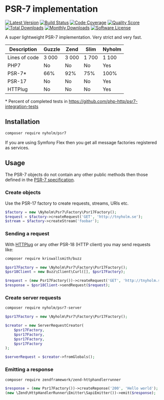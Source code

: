 # PSR-7 implementation

[![Latest Version](https://img.shields.io/github/release/Nyholm/psr7.svg?style=flat-square)](https://github.com/Nyholm/psr7/releases)
[![Build Status](https://img.shields.io/travis/Nyholm/psr7/master.svg?style=flat-square)](https://travis-ci.org/Nyholm/psr7)
[![Code Coverage](https://img.shields.io/scrutinizer/coverage/g/Nyholm/psr7.svg?style=flat-square)](https://scrutinizer-ci.com/g/Nyholm/psr7)
[![Quality Score](https://img.shields.io/scrutinizer/g/Nyholm/psr7.svg?style=flat-square)](https://scrutinizer-ci.com/g/Nyholm/psr7)
[![Total Downloads](https://poser.pugx.org/nyholm/psr7/downloads)](https://packagist.org/packages/nyholm/psr7)
[![Monthly Downloads](https://poser.pugx.org/nyholm/psr7/d/monthly.png)](https://packagist.org/packages/nyholm/psr7)
[![Software License](https://img.shields.io/badge/license-MIT-brightgreen.svg?style=flat-square)](LICENSE)


A super lightweight PSR-7 implementation. Very strict and very fast.

| Description | Guzzle | Zend | Slim | Nyholm |
| ---- | ------ | ---- | ---- | ------ |
| Lines of code | 3 000 | 3 000 | 1 700 | 1 100 |
| PHP7 | No | No | No | Yes |
| PSR-7* | 66% | 92% | 75% | 100% |
| PSR-17 | No | No | No | Yes |
| HTTPlug | No | No | No | Yes |

\* Percent of completed tests in https://github.com/php-http/psr7-integration-tests

## Installation

```bash
composer require nyholm/psr7
```

If you are using Symfony Flex then you get all message factories registered as services. 

## Usage

The PSR-7 objects do not contain any other public methods then those defined in
the [PSR-7 specification](https://www.php-fig.org/psr/psr-7/). 

### Create objects

Use the PSR-17 factory to create requests, streams, URIs etc.  

```php
$factory = new \Nyholm\Psr7\Factory\Psr17Factory();
$request = $factory->createRequest('GET', 'http://tnyholm.se');
$stream = $factory->createStream('foobar');
```

### Sending a request

With [HTTPlug](http://httplug.io/) or any other PSR-18 (HTTP client) you may send requests like: 

```bash
composer require kriswallsmith/buzz
```

```php
$psr17Factory = new \Nyholm\Psr7\Factory\Psr17Factory();
$psr18Client = new Buzz\Client\Curl([], $psr17Factory);

$request = (new Psr17Factory())->createRequest('GET', 'http://tnyholm.se');
$response = $psr18Client->sendRequest($request);
```

### Create server requests

```bash
composer require nyholm/psr7-server
```

```php
$psr17Factory = new \Nyholm\Psr7\Factory\Psr17Factory();

$creator = new ServerRequestCreator(
    $psr17Factory,
    $psr17Factory,
    $psr17Factory,
    $psr17Factory
);

$serverRequest = $creator->fromGlobals();
```

### Emitting a response

```bash
composer require zendframework/zend-httphandlerrunner
```

```php
$response = (new Psr17Factory())->createReponse('200', 'Hello world');
(new \Zend\HttpHandlerRunner\Emitter\SapiEmitter())->emit($response);
```
